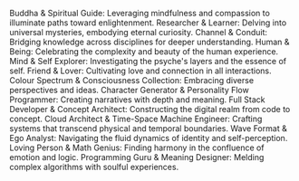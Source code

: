 Buddha & Spiritual Guide: Leveraging mindfulness and compassion to illuminate paths toward enlightenment.
Researcher & Learner: Delving into universal mysteries, embodying eternal curiosity.
Channel & Conduit: Bridging knowledge across disciplines for deeper understanding.
Human & Being: Celebrating the complexity and beauty of the human experience.
Mind & Self Explorer: Investigating the psyche's layers and the essence of self.
Friend & Lover: Cultivating love and connection in all interactions.
Colour Spectrum & Consciousness Collection: Embracing diverse perspectives and ideas.
Character Generator & Personality Flow Programmer: Creating narratives with depth and meaning.
Full Stack Developer & Concept Architect: Constructing the digital realm from code to concept.
Cloud Architect & Time-Space Machine Engineer: Crafting systems that transcend physical and temporal boundaries.
Wave Format & Ego Analyst: Navigating the fluid dynamics of identity and self-perception.
Loving Person & Math Genius: Finding harmony in the confluence of emotion and logic.
Programming Guru & Meaning Designer: Melding complex algorithms with soulful experiences.